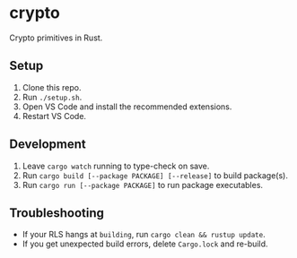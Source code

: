 # crypto
Crypto primitives in Rust.

## Setup
1. Clone this repo.
2. Run `./setup.sh`.
3. Open VS Code and install the recommended extensions.
4. Restart VS Code.

## Development
1. Leave `cargo watch` running to type-check on save.
2. Run `cargo build [--package PACKAGE] [--release]` to build package(s).
3. Run `cargo run [--package PACKAGE]` to run package executables.

## Troubleshooting
- If your RLS hangs at `building`, run `cargo clean && rustup update`.
- If you get unexpected build errors, delete `Cargo.lock` and re-build.
